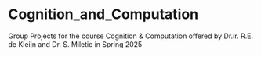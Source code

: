 # Cognition_and_Computation
Group Projects for the course Cognition &amp; Computation offered by Dr.ir. R.E. de Kleijn and Dr. S. Miletic in Spring 2025
